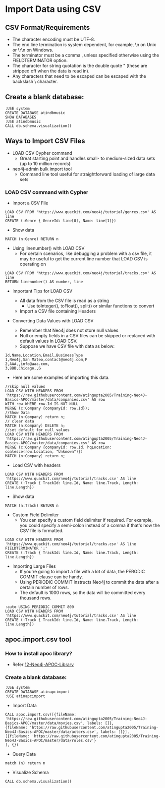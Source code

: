 # Import Data using CSV

## CSV Format/Requirements
- The character encoding must be UTF-8.
- The end line termination is system dependent, for example, \n on Unix or \r\n on Windows.
- The terminator must be a comma , unless specified otherwise using the FIELDTERMINATOR option.
- The character for string quotation is the double quote " (these are stripped off when the data is read in).
- Any characters that need to be escaped can be escaped with the backslash \ character.

## Create a blank database:
```
:USE system
CREATE DATABASE atindbmusic
SHOW DATABASES
:USE atindbmusic
CALL db.schema.visualization()
```


## Ways to Import CSV Files
- LOAD CSV Cypher command
  - Great starting point and handles small- to medium-sized data sets (up to 10 million records)
- neo4j-admin bulk import tool
  - Command line tool useful for straightforward loading of large data sets


### LOAD CSV command with Cypher
- Import a CSV File
```
LOAD CSV FROM 'https://www.quackit.com/neo4j/tutorial/genres.csv' AS line
CREATE (:Genre { GenreId: line[0], Name: line[1]})
```

- Show data
```
MATCH (n:Genre) RETURN n
```

- Using linenumber() with LOAD CSV
  - For certain scenarios, like debugging a problem with a csv file, it may be useful to get the current line number that LOAD CSV is operating on
```
LOAD CSV FROM 'https://www.quackit.com/neo4j/tutorial/tracks.csv' AS line
RETURN linenumber() AS number, line
```

- Important Tips for LOAD CSV
  - All data from the CSV file is read as a string
    - Use toInteger(), toFloat(), split() or similar functions to convert
  - Import a CSV file containing Headers

- Converting Data Values with LOAD CSV
  - Remember that Neo4j does not store null values
  - Null or empty fields in a CSV files can be skipped or replaced with default values in LOAD CSV.
  - Suppose we have CSV file with data as below:
```
Id,Name,Location,Email,BusinessType
1,Neo4j,San Mateo,contact@neo4j.com,P
2,AAA,,info@aaa.com,
3,BBB,Chicago,,G
```

- Here are some examples of importing this data.
```
//skip null values
LOAD CSV WITH HEADERS FROM 'https://raw.githubusercontent.com/atingupta2005/Training-Neo4J-Basics-APOC/master/data/companies.csv' AS row
WITH row WHERE row.Id IS NOT NULL
MERGE (c:Company {companyId: row.Id});
//Show Data
MATCH (n:Company) return n;
// clear data
MATCH (n:Company) DELETE n;
//set default for null values
LOAD CSV WITH HEADERS FROM 'https://raw.githubusercontent.com/atingupta2005/Training-Neo4J-Basics-APOC/master/data/companies.csv' AS row
MERGE (c:Company {companyId: row.Id, hqLocation: coalesce(row.Location, "Unknown")})
MATCH (n:Company) return n;
```

- Load CSV with headers
```
LOAD CSV WITH HEADERS FROM 'https://www.quackit.com/neo4j/tutorial/tracks.csv' AS line
CREATE (:Track { TrackId: line.Id, Name: line.Track, Length: line.Length})
```

- Show data
```
MATCH (n:Track) RETURN n
```

- Custom Field Delimiter
  - You can specify a custom field delimiter if required. For example, you could specify a semi-colon instead of a comma if that's how the CSV file is formatted.
```
LOAD CSV WITH HEADERS FROM 'https://www.quackit.com/neo4j/tutorial/tracks.csv' AS line FIELDTERMINATOR ';'
CREATE (:Track { TrackId: line.Id, Name: line.Track, Length: line.Length})
```


- Importing Large Files
  - If you're going to import a file with a lot of data, the PERODIC COMMIT clause can be handy.
  - Using PERIODIC COMMIT instructs Neo4j to commit the data after a certain number of rows.
  - The default is 1000 rows, so the data will be committed every thousand rows.
```
:auto USING PERIODIC COMMIT 800
LOAD CSV WITH HEADERS FROM 'https://www.quackit.com/neo4j/tutorial/tracks.csv' AS line
CREATE (:Track { TrackId: line.Id, Name: line.Track, Length: line.Length})
```

## apoc.import.csv tool

### How to install apoc library?
- Refer [12-Neo4j-APOC-Library](12-Neo4j-APOC-Library)

### Create a blank database:
```
:USE system
CREATE DATABASE atinapcimport
:USE atinapcimport
```
- Import Data
```
CALL apoc.import.csv([{fileName: 'https://raw.githubusercontent.com/atingupta2005/Training-Neo4J-Basics-APOC/master/data/movies.csv', labels: []},
{fileName: 'https://raw.githubusercontent.com/atingupta2005/Training-Neo4J-Basics-APOC/master/data/actors.csv', labels: []}],
[{fileName: 'https://raw.githubusercontent.com/atingupta2005/Training-Neo4J-Basics-APOC/master/data/roles.csv'}
], {})
```

- Query Data
```
match (n) return n
```

- Visualize Schema
```
CALL db.schema.visualization()
```
